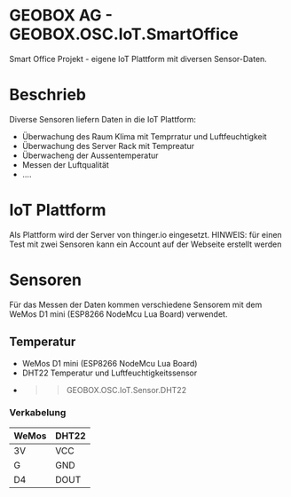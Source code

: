 # GEOBOX AG - GEOBOX.OSC.IoT.SmartOffice
Smart Office Projekt - eigene IoT Plattform mit diversen Sensor-Daten.

# Beschrieb
Diverse Sensoren liefern Daten in die IoT Plattform:
- Überwachung des Raum Klima mit Temprratur und Luftfeuchtigkeit
- Überwachung des Server Rack mit Tempreatur
- Überwacheng der Aussentemperatur
- Messen der Luftqualität
- ....

# IoT Plattform
Als Plattform wird der Server von thinger.io eingesetzt.
HINWEIS: für einen Test mit zwei Sensoren kann ein Account auf der Webseite erstellt werden

# Sensoren
Für das Messen der Daten kommen verschiedene Sensorem mit dem WeMos D1 mini (ESP8266 NodeMcu Lua Board) verwendet.

## Temperatur
- WeMos D1 mini (ESP8266 NodeMcu Lua Board)
- DHT22 Temperatur und Luftfeuchtigkeitssensor
- >> GEOBOX.OSC.IoT.Sensor.DHT22
### Verkabelung
| WeMos | DHT22 |
|-------|-----|
| 3V    | VCC |
| G     | GND |
| D4    | DOUT |


